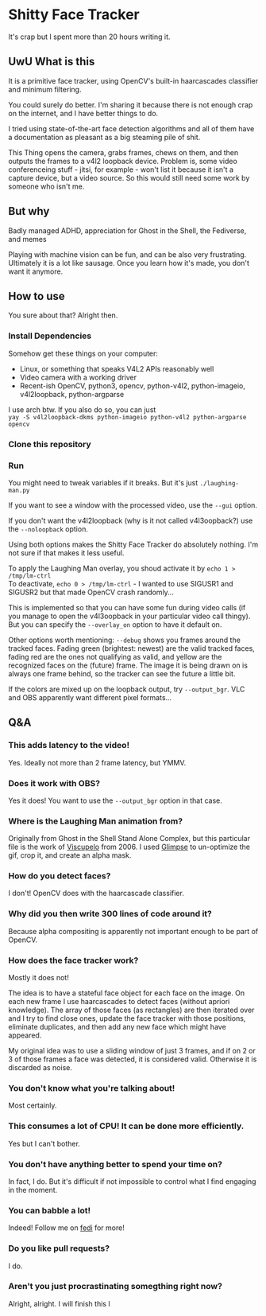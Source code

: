 # Shitty Face Tracker

It's crap but I spent more than 20 hours writing it.

## UwU What is this
It is a primitive face tracker, using OpenCV's built-in haarcascades classifier and minimum filtering.

You could surely do better. I'm sharing it because there is not enough crap on the internet, and I have better things to do.

I tried using state-of-the-art face detection algorithms and all of them have a documentation as pleasant as a big steaming pile of shit.

This Thing opens the camera, grabs frames, chews on them, and then outputs the frames to a v4l2 loopback device. Problem is, some video conferenceing stuff - jitsi, for example - won't list it because it isn't a capture device, but a video source. So this would still need some work by someone who isn't me.

## But why
Badly managed ADHD, appreciation for Ghost in the Shell, the Fediverse, and memes

Playing with machine vision can be fun, and can be also very frustrating. Ultimately it is a lot like sausage. Once you learn how it's made, you don't want it anymore.

## How to use
You sure about that? Alright then.

### Install Dependencies
Somehow get these things on your computer:
 - Linux, or something that speaks V4L2 APIs reasonably well
 - Video camera with a working driver
 - Recent-ish OpenCV, python3, opencv, python-v4l2, python-imageio, v4l2loopback, python-argparse

 I use arch btw. If you also do so, you can just  
 `yay -S v4l2loopback-dkms python-imageio python-v4l2 python-argparse opencv`

### Clone this repository

### Run
You might need to tweak variables if it breaks. But it's just `./laughing-man.py`

If you want to see a window with the processed video, use the `--gui` option.

If you don't want the v4l2loopback (why is it not called v4l3oopback?) use the `--noloopback` option. 

Using both options makes the Shitty Face Tracker do absolutely nothing. I'm not sure if that makes it less useful.

To apply the Laughing Man overlay, you shoud activate it by `echo 1 > /tmp/lm-ctrl`  
To deactivate, `echo 0 > /tmp/lm-ctrl` - I wanted to use SIGUSR1 and SIGUSR2 but that made OpenCV crash randomly...

This is implemented so that you can have some fun during video calls (if you manage to open the v4l3oopback in your particular video call thingy). But you can specify the `--overlay_on` option to have it default on.

Other options worth mentioning: `--debug` shows you frames around the tracked faces. Fading green (brightest: newest) are the valid tracked faces, fading red are the ones not qualifying as valid, and yellow are the recognized faces on the (future) frame. The image it is being drawn on is always one frame behind, so the tracker can see the future a little bit.

If the colors are mixed up on the loopback output, try `--output_bgr`. VLC and OBS apparently want different pixel formats...

## Q&A
### This adds latency to the video!
Yes. Ideally not more than 2 frame latency, but YMMV.

### Does it work with OBS?
Yes it does! You want to use the `--output_bgr` option in that case.

### Where is the Laughing Man animation from?
Originally from Ghost in the Shell Stand Alone Complex, but this particular file is the work of [Viscupelo](https://www.deviantart.com/viscupelo/art/Laughing-Man-Updated-33465610) from 2006. I used [Glimpse](https://glimpse-editor.org) to un-optimize the gif, crop it, and create an alpha mask.

### How do you detect faces?
I don't! OpenCV does with the haarcascade classifier.

### Why did you then write 300 lines of code around it?
Because alpha compositing is apparently not important enough to be part of OpenCV.

### How does the face tracker work?
Mostly it does not!

The idea is to have a stateful face object for each face on the image. On each new frame I use haarcascades to detect faces (without apriori knowledge). The array of those faces (as rectangles) are then iterated over and I try to find close ones, update the face tracker with those positions, eliminate duplicates, and then add any new face which might have appeared.

My original idea was to use a sliding window of just 3 frames, and if on 2 or 3 of those frames a face was detected, it is considered valid. Otherwise it is discarded as noise.

### You don't know what you're talking about!
Most certainly.

### This consumes a lot of CPU! It can be done more efficiently.
Yes but I can't bother.

### You don't have anything better to spend your time on?
In fact, I do. But it's difficult if not impossible to control what I find engaging in the moment.

### You can babble a lot!
Indeed! Follow me on [fedi](https://chaos.social/@uint8_t) for more!

### Do you like pull requests?
I do.

### Aren't you just procrastinating somegthing right now?
Alright, alright. I will finish this l
